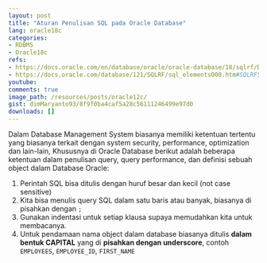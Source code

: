 ```yaml
---
layout: post
title: "Aturan Penulisan SQL pada Oracle Database"
lang: oracle18c
categories:
- RDBMS
- Oracle18c
refs: 
- https://docs.oracle.com/en/database/oracle/oracle-database/18/sqlrf/Database-Object-Names-and-Qualifiers.html#GUID-05F1B577-C08C-4DB9-925A-8799C76ADFF4
- https://docs.oracle.com/database/121/SQLRF/sql_elements008.htm#SQLRF51129
youtube: 
comments: true
image_path: /resources/posts/oracle12c/
gist: dimMaryanto93/8f9f0ba4caf5a28c56111246499e97d0
downloads: []
---
```


Dalam Database Management System biasanya memiliki ketentuan tertentu yang biasanya terkait dengan system security, performance, optimization dan lain-lain, Khususnya di Oracle Database berikut adalah beberapa ketentuan dalam penulisan query, query performance, dan definisi sebuah object dalam Database Oracle:

1. Perintah SQL bisa ditulis dengan huruf besar dan kecil (not case sensitive)
2. Kita bisa menulis query SQL dalam satu baris atau banyak, biasanya di pisahkan dengan `;`
3. Gunakan indentasi untuk setiap klausa supaya memudahkan kita untuk membacanya.
4. Untuk pendamaan nama object dalam database biasanya ditulis **dalam bentuk CAPITAL** yang di **pisahkan dengan underscore**,  contoh `EMPLOYEES`, `EMPLOYEE_ID`, `FIRST_NAME`